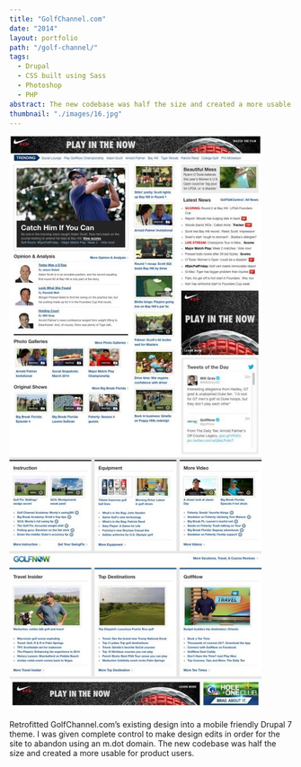 ```yaml
---
title: "GolfChannel.com"
date: "2014"
layout: portfolio
path: "/golf-channel/"
tags:
  - Drupal
  - CSS built using Sass
  - Photoshop
  - PHP
abstract: The new codebase was half the size and created a more usable for product users.
thumbnail: "./images/16.jpg"
---
```

![](./images/16.jpg)

Retrofitted GolfChannel.com’s existing design into a mobile friendly Drupal 7 theme. I was given complete control to make design edits in order for the site to abandon using an m.dot domain. The new codebase was half the size and created a more usable for product users.